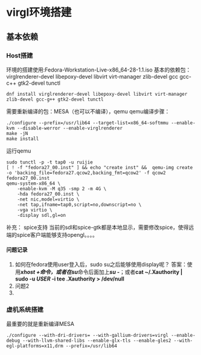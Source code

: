 # virgl环境搭建 #

## 基本依赖 ##
### Host搭建 ###
环境的搭建使用:Fedora-Workstation-Live-x86_64-28-1.1.iso
基本的依赖包：virglrenderer-devel libepoxy-devel libvirt virt-manager zlib-devel gcc gcc-c++  gtk2-devel tunctl

	dnf install virglrenderer-devel libepoxy-devel libvirt virt-manager zlib-devel gcc-g++ gtk2-devel tunctl
需要重新编译的包：MESA（也可以不编译），qemu
qemu编译步骤：  

	./configure --prefix=/usr/lib64 --target-list=x86_64-softmmu --enable-kvm --disable-werror --enable-virglrenderer
	make -jN
	make install

运行qemu  

	sudo tunctl -p -t tap0 -u ruijie
	[ ! -f "fedora27_00.inst" ] && echo "create inst" &&  qemu-img create -o 'backing_file=fedora27.qcow2,backing_fmt=qcow2' -f qcow2 fedora27_00.inst
	qemu-system-x86_64 \
        -enable-kvm -M q35 -smp 2 -m 4G \
        -hda fedora27_00.inst \
        -net nic,model=virtio \
        -net tap,ifname=tap0,script=no,downscript=no \
        -vga virtio \
        -display sdl,gl=on

补充：
spice支持
当前的sdl和spice-gtk都是本地显示，需要修改spice，使得远端的spice客户端能够支持opengl。。。。
#### 问题记录 ####
1. 如何在fedora使用user登入后，sudo su之后能够使用display呢？
	答案：使用***xhost +***命令，或者在***su***命令后面加上***su -***；或者**cat ~/.Xauthority | sudo -u *USER* -i tee .Xauthority > /dev/null**
2. 问题2
3. 

### 虚机系统搭建 ###
最重要的就是重新编译MESA  

	./configure --with-dri-drivers= --with-gallium-drivers=virgl --enable-debug --with-llvm-shared-libs --enable-glx-tls --enable-gles2 --with-egl-platforms=x11,drm --prefix=/usr/lib64
